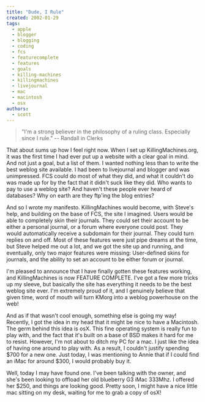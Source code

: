 ```yaml
---
title: "Dude, I Rule"
created: 2002-01-29
tags:
  - apple
  - blogger
  - blogging
  - coding
  - fcs
  - featurecomplete
  - features
  - goals
  - killing-machines
  - killingmachines
  - livejournal
  - mac
  - macintosh
  - osx
authors:
  - scott
---
```


> "I'm a strong believer in the philosophy of a ruling class. Especially since I rule." -- Randall in Clerks

That about sums up how I feel right now. When I set up KillingMachines.org, it was the first time I had ever put up a website with a clear goal in mind. And not just a goal, but a list of them. I wanted nothing less than to write the best weblog site available. I had been to livejournal and blogger and was unimpressed. FCS could do most of what they did, and what it couldn't do was made up for by the fact that it didn't suck like they did. Who wants to pay to use a weblog site? And haven't these people ever heard of databases? Why on earth are they ftp'ing the blog entries?

And so I wrote my manifesto. KillingMachines would become, with Steve's help, and building on the base of FCS, the site I imagined. Users would be able to completely skin their journals. They could set their account to be either a personal journal, or a forum where everyone could post. They would automatically receive a subdomain for their journal. They could turn replies on and off. Most of these features were just pipe dreams at the time, but Steve helped me out a lot, and we got the site up and running, and eventually, only two major features were missing: User-defined skins for journals, and the ability to set an account to be either forum or journal.

I'm pleased to announce that I have finally gotten these features working, and KillingMachines is now FEATURE COMPLETE. I've got a few more tricks up my sleeve, but basically the site has everything it needs to be the best weblog site ever. I'm extremely proud of it, and I genuinely believe that given time, word of mouth will turn KMorg into a weblog powerhouse on the web!

And as if that wasn't cool enough, something else is going my way! Recently, I got the idea in my head that it might be nice to have a Macintosh. The germ behind this idea is osX. This fine operating system is really fun to play with, and the fact that it's built on a base of BSD makes it hard for me to resist. However, I'm not about to ditch my PC for a mac. I just like the idea of having one around to play with. As a result, I couldn't justify spending $700 for a new one. Just today, I was mentioning to Annie that if I could find an iMac for around $300, I would probably buy it.

Well, today I may have found one. I've been talking with the owner, and she's been looking to offload her old blueberry G3 iMac 333Mhz. I offered her $250, and things are looking good. Pretty soon, I might have a nice little mac sitting on my desk, waiting for me to grab a copy of osX!
